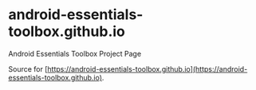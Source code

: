 android-essentials-toolbox.github.io
====================================

Android Essentials Toolbox Project Page

Source for [https://android-essentials-toolbox.github.io](https://android-essentials-toolbox.github.io).
